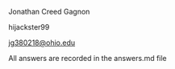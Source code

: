 Jonathan Creed Gagnon

hijackster99

jg380218@ohio.edu

All answers are recorded in the answers.md file